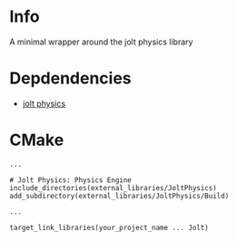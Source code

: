 
# Info

A minimal wrapper around the jolt physics library

# Depdendencies

* [jolt physics](https://github.com/jrouwe/JoltPhysics)

# CMake

```
...

# Jolt Physics: Physics Engine
include_directories(external_libraries/JoltPhysics)
add_subdirectory(external_libraries/JoltPhysics/Build)

... 

target_link_libraries(your_project_name ... Jolt)
```
